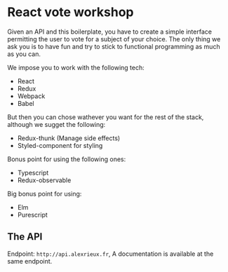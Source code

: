 # React vote workshop

Given an API and this boilerplate, you have to create a simple interface permitting the user to vote for a subject of your choice.
The only thing we ask you is to have fun and try to stick to functional programming as much as you can.

We impose you to work with the following tech:
- React
- Redux
- Webpack
- Babel

But then you can chose wathever you want for the rest of the stack, although we sugget the following:
- Redux-thunk (Manage side effects)
- Styled-component for styling

Bonus point for using the following ones:
- Typescript
- Redux-observable

Big bonus point for using:
- Elm
- Purescript

## The API

Endpoint: `http://api.alexrieux.fr`, A documentation is available at the same endpoint.